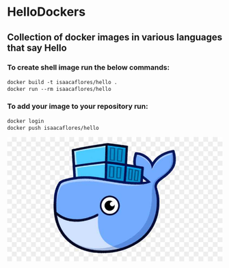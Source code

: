 # HelloDockers
Collection of docker images in various languages that say Hello
---

### To create shell image run the below commands:
```
docker build -t isaacaflores/hello .
docker run --rm isaacaflores/hello
```

### To add your image to your repository run:
```
docker login
docker push isaacaflores/hello
```

![dockerlogo](docker.jpg)
